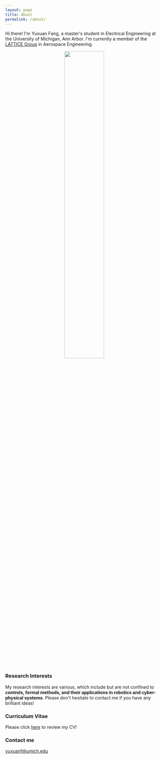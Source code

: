```yaml
---
layout: page
title: About
permalink: /about/
---
```


Hi there! I'm Yuxuan Fang, a master's student in Electrical Engineering at the University of Michigan, Ann Arbor. I'm currently a member of the [LATTICE Group](https://sites.google.com/umich.edu/lattice/people) in Aerospace Engineering.

<div align = center>
<img src="https://cdn.statically.io/gh/TorrisBabelEI/picx-images-hosting@master/FirstPortrait.3ny7rhyqimy0.jpg" height="50%" width="50%"/>
</div>

### Research Interests

My research interests are various, which include but are not confined to **controls, formal methods, and their applications in robotics and cyber-physical systems**. Please don't hesitate to contact me if you have any brilliant ideas!

### Curriculum Vitae

Please click [here](https://github.com/TorrisBabelEI/TorrisBabelEI.github.io/blob/master/documents/FYX_CV.pdf) to review my CV!

### Contact me

[yuxuanf@umich.edu](mailto:yuxuanf@umich.edu)
